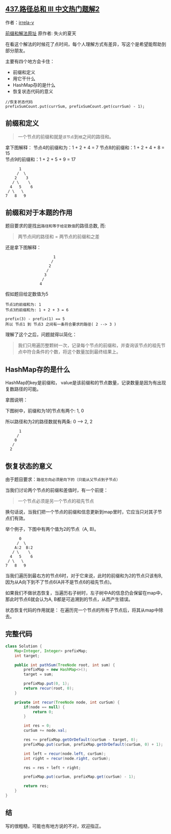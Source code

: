 ## [437.路径总和 III 中文热门题解2](https://leetcode.cn/problems/path-sum-iii/solutions/100000/dui-qian-zhui-he-jie-fa-de-yi-dian-jie-s-dey6)

作者：[irrela-v](https://leetcode.cn/u/irrela-v)

[前缀和解法原址](https://leetcode-cn.com/problems/path-sum-iii/solution/qian-zhui-he-di-gui-hui-su-by-shi-huo-de-xia-tian/) 原作者: 失火的夏天

在看这个解法的时候花了点时间，每个人理解方式有差异，写这个是希望能帮助到部分朋友。

主要有四个地方会卡住：
-  前缀和定义
-  用它干什么
- HashMap存的是什么
-  恢复状态代码的意义 
```
//恢复状态代码
prefixSumCount.put(currSum, prefixSumCount.get(currSum) - 1); 
```
## 前缀和定义
> 一个节点的前缀和就是`该节点`到`根`之间的路径和。

拿下图解释：
节点4的前缀和为：1 + 2 + 4 = 7
节点8的前缀和：1 + 2 + 4 + 8 = 15   
节点9的前缀和：1 + 2 + 5 + 9 = 17

```
      1
     /  \
    2    3
   / \    \
  4   5    6
 / \   \
7   8   9
```

## 前缀和对于本题的作用
题目要求的是找出`路径和等于给定数值`的路径总数, 而:

> 两节点间的路径和 = 两节点的前缀和之差

还是拿下图解释：

```
                     1
                    / 
                   2    
                  / 
                 3   
                / 
               4  
```

假如题目给定数值为5

```
节点1的前缀和为: 1
节点3的前缀和为: 1 + 2 + 3 = 6

prefix(3) - prefix(1) == 5
所以 节点1 到 节点3 之间有一条符合要求的路径( 2 --> 3 )
```
理解了这个之后，问题就得以简化：

> 我们只用遍历整颗树一次，记录每个节点的前缀和，并查询该节点的祖先节点中符合条件的个数，将这个数量加到最终结果上。


## HashMap存的是什么
HashMap的key是前缀和， value是该前缀和的节点数量，记录数量是因为有出现复数路径的可能。

拿图说明：

下图树中，前缀和为1的节点有两个: 1, 0

所以路径和为2的路径数就有两条: 0 --> 2, 2

```
      1
     / 
    0
   /
  2
```

## 恢复状态的意义
由于题目要求：```路径方向必须是向下的（只能从父节点到子节点）```

当我们讨论两个节点的前缀和差值时，有一个前提： 

> 一个节点必须是另一个节点的祖先节点

换句话说，当我们把一个节点的前缀和信息更新到map里时，它应当只对其子节点们有效。

举个例子，下图中有两个值为2的节点（A, B)。
```
      0
     /  \
    A:2  B:2
   / \    \
  4   5    6
 / \   \
7   8   9
```

当我们遍历到最右方的节点6时，对于它来说，此时的前缀和为2的节点只该有B, 因为从A向下到不了节点6(A并不是节点6的祖先节点)。

如果我们不做状态恢复，当遍历右子树时，左子树中A的信息仍会保留在map中，那此时节点6就会认为A, B都是可追溯到的节点，从而产生错误。

状态恢复代码的作用就是： 在遍历完一个节点的所有子节点后，将其从map中除去。

## 完整代码
```java
class Solution {
    Map<Integer, Integer> prefixMap;
    int target;

    public int pathSum(TreeNode root, int sum) {
        prefixMap = new HashMap<>();
        target = sum;

        prefixMap.put(0, 1);
        return recur(root, 0);
    }

    private int recur(TreeNode node, int curSum) {
        if(node == null) {
            return 0;
        }

        int res = 0;
        curSum += node.val;

        res += prefixMap.getOrDefault(curSum - target, 0);
        prefixMap.put(curSum, prefixMap.getOrDefault(curSum, 0) + 1);

        int left = recur(node.left, curSum);
        int right = recur(node.right, curSum);

        res = res + left + right;

        prefixMap.put(curSum, prefixMap.get(curSum) - 1);

        return res;
    }
}
```

## 结
写的很粗糙，可能也有地方说的不对，欢迎指正。





